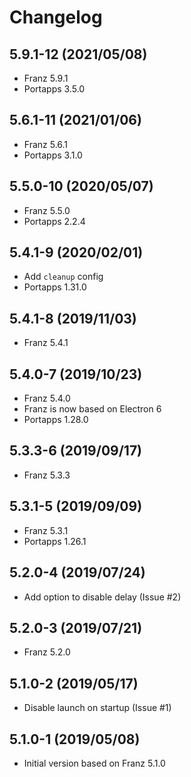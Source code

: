# Changelog

## 5.9.1-12 (2021/05/08)

* Franz 5.9.1
* Portapps 3.5.0

## 5.6.1-11 (2021/01/06)

* Franz 5.6.1
* Portapps 3.1.0

## 5.5.0-10 (2020/05/07)

* Franz 5.5.0
* Portapps 2.2.4

## 5.4.1-9 (2020/02/01)

* Add `cleanup` config
* Portapps 1.31.0

## 5.4.1-8 (2019/11/03)

* Franz 5.4.1

## 5.4.0-7 (2019/10/23)

* Franz 5.4.0
* Franz is now based on Electron 6
* Portapps 1.28.0

## 5.3.3-6 (2019/09/17)

* Franz 5.3.3

## 5.3.1-5 (2019/09/09)

* Franz 5.3.1
* Portapps 1.26.1

## 5.2.0-4 (2019/07/24)

* Add option to disable delay (Issue #2)

## 5.2.0-3 (2019/07/21)

* Franz 5.2.0

## 5.1.0-2 (2019/05/17)

* Disable launch on startup (Issue #1)

## 5.1.0-1 (2019/05/08)

* Initial version based on Franz 5.1.0
